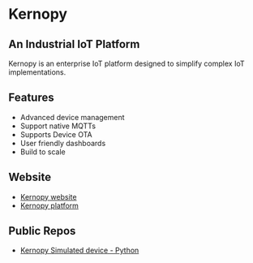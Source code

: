 # Kernopy
## An Industrial IoT Platform
Kernopy is an enterprise IoT platform designed to simplify complex IoT implementations.

## Features
- Advanced device management
- Support native MQTTs
- Supports Device OTA
- User friendly dashboards
- Build to scale

## Website

- [Kernopy website](https://kernopy.com)
- [Kernopy platform](https://dev.kernopy.com)

## Public Repos
- [Kernopy Simulated device - Python](https://github.com/kernopy/simulated-device-python)


